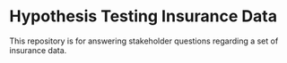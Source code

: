 # Hypothesis Testing Insurance Data
 This repository is for answering stakeholder questions regarding a set of insurance data.
